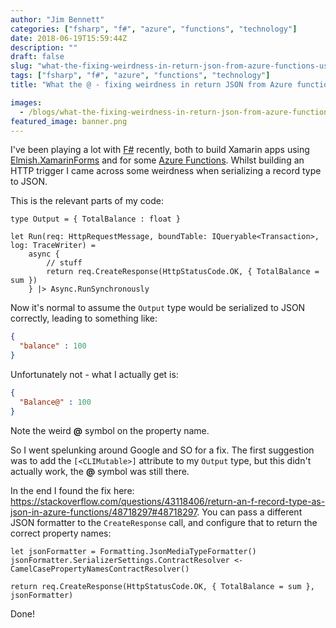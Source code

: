 ```yaml
---
author: "Jim Bennett"
categories: ["fsharp", "f#", "azure", "functions", "technology"]
date: 2018-06-19T15:59:44Z
description: ""
draft: false
slug: "what-the-fixing-weirdness-in-return-json-from-azure-functions-using-f"
tags: ["fsharp", "f#", "azure", "functions", "technology"]
title: "What the @ - fixing weirdness in return JSON from Azure functions using F#"

images:
  - /blogs/what-the-fixing-weirdness-in-return-json-from-azure-functions-using-f/banner.png
featured_image: banner.png
---
```



I've been playing a lot with [F#](https://docs.microsoft.com/en-us/dotnet/fsharp/?WT.mc_id=fsharp-blog-jabenn) recently, both to build Xamarin apps using [Elmish.XamarinForms](https://github.com/fsprojects/Elmish.XamarinForms) and for some [Azure Functions](https://docs.microsoft.com/en-us/azure/azure-functions/functions-reference-fsharp/?WT.mc_id=fsharp-blog-jabenn). Whilst building an HTTP trigger I came across some weirdness when serializing a record type to JSON.

This is the relevant parts of my code:

```
type Output = { TotalBalance : float }

let Run(req: HttpRequestMessage, boundTable: IQueryable<Transaction>, log: TraceWriter) =
    async {
        // stuff
        return req.CreateResponse(HttpStatusCode.OK, { TotalBalance = sum })
    } |> Async.RunSynchronously
```

Now it's normal to assume the `Output` type would be serialized to JSON correctly, leading to something like:

```json
{
  "balance" : 100
}
```

Unfortunately not - what I actually get is:

```json
{
  "Balance@" : 100
}
```

Note the weird __@__ symbol on the property name.

So I went spelunking around Google and SO for a fix. The first suggestion was to add the `[<CLIMutable>]` attribute to my `Output` type, but this didn't actually work, the __@__ symbol was still there.

In the end I found the fix here: https://stackoverflow.com/questions/43118406/return-an-f-record-type-as-json-in-azure-functions/48718297#48718297. You can pass a different JSON formatter to the `CreateResponse` call, and configure that to return the correct property names:

```
let jsonFormatter = Formatting.JsonMediaTypeFormatter()
jsonFormatter.SerializerSettings.ContractResolver <- CamelCasePropertyNamesContractResolver()

return req.CreateResponse(HttpStatusCode.OK, { TotalBalance = sum }, jsonFormatter)
```

Done!

